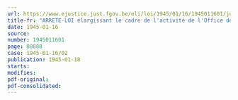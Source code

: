 ```yaml
---
url: https://www.ejustice.just.fgov.be/eli/loi/1945/01/16/1945011601/justel
title-fr: "ARRETE-LOI élargissant le cadre de l'activité de l'Office de Récupération économique <abrogé par AR 12-03-1956, art. 2>"
date: 1945-01-16
source:
number: 1945011601
page: 88888
case: 1945-01-16/02
publication: 1945-01-18
starts:
modifies:
pdf-original:
pdf-consolidated:
---
```


